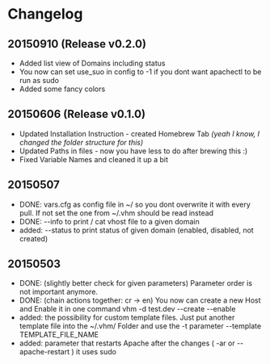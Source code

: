 # Changelog

## 20150910 (Release v0.2.0)
* Added list view of Domains including status
* You now can set use_suo in config to -1 if you dont want apachectl to be run as sudo
* Added some fancy colors

## 20150606 (Release v0.1.0)
* Updated Installation Instruction - created Homebrew Tab _(yeah I know, I changed the folder structure for this)_
* Updated Paths in files - now you have less to do after brewing this :)
* Fixed Variable Names and cleaned it up a bit

## 20150507
* DONE: vars.cfg as config file in ~/ so you dont overwrite it with every pull. If not set the one from ~/.vhm should be read instead
* DONE: --info to print / cat vhost file to a given domain
* added: --status to print status of given domain (enabled, disabled, not created)

## 20150503
* DONE: (slightly better check for given parameters) Parameter order is not important anymore.
* DONE: (chain actions together: cr -> en) You now can create a new Host and Enable it in one command vhm -d test.dev --create --enable
* added: the possibility for custom template files. Just put another template file into the ~/.vhm/ Folder and use the -t parameter --template TEMPLATE_FILE_NAME
* added: parameter that restarts Apache after the changes ( -ar or --apache-restart ) it uses sudo
